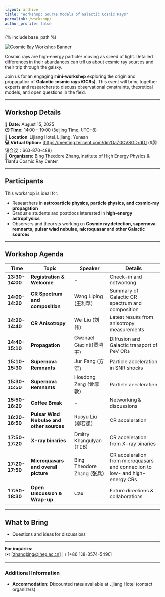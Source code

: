 ```yaml
---
layout: archive
title: "Workshop: Source Models of Galactic Cosmic Rays"
permalink: /workshop/
author_profile: false
---
```


{% include base_path %}

<!--
# **Mini-Workshop: Source Models of Galactic Cosmic Rays**
-->

![Cosmic Ray Workshop Banner](https://btheodorezhang.github.io/files/cosmic_ray_path.png)

Cosmic rays are high-energy particles moving as speed of light. Detailed differences in their abundances can tell us about cosmic ray sources and their trip through the galaxy.

Join us for an engaging **mini-workshop** exploring the origin and propagation of **Galactic cosmic rays (GCRs)**. This event will bring together experts and researchers to discuss observational constraints, theoretical models, and open questions in the field.

---

## **Workshop Details**  
**📅 Date:** August 15, 2025  
**🕒 Time:** 14:00 – 19:00 (Beijing Time, UTC+8)  
**📍 Location:** Lijiang Hotel, Lijiang, Yunnan  
**💻 Virtual Option:** [https://meeting.tencent.com/dm/OaZ0OVSGDxdD] (#腾讯会议：660-870-488)  
**🎤 Organizers:** Bing Theodore Zhang, Institute of High Energy Physics & Tianfu Cosmic Ray Center 

---

## **Participants**  

This workshop is ideal for:  
- Researchers in **astroparticle physics, particle physics, and cosmic-ray propagation**  
- Graduate students and postdocs interested in **high-energy astrophysics**  
- Observers and theorists working on **Cosmic ray detection, supernova remnants, pulsar wind nebulae, microquasar and other Galactic sources**  

<!--
**Maximum participants:** 50 (Registration required)  
-->

---

## **Workshop Agenda**  

| Time          | Topic                          | Speaker       | Details  
|---------------|--------------------------------|---------------|-----------------  
| **13:30-14:00** | **Registration & Welcome**     | -             | Check-in and networking  
| **14:00-14:20** | **CR Spectrum and composition**  | Wang Liping (王利苹）      | Summary of Galactic CR spectrum and composition 
| **14:20-14:40** | **CR Anisotropy**  | Wei Liu (刘伟）      | Latest results from anisotropy measurements 
| **14:40-15:10** | **Propagation**         | Gwenael Giacinti(贾鸿宇)     | Diffusion and Galactic transport of PeV CRs  
| **15:10-15:30** | **Supernova Remnants**  | Jun Fang (方军）   | Particle acceleration in SNR shocks  
| **15:30-15:50** | **Supernova Remnants**   |  Houdong Zeng (曾厚敦)    | Particle acceleration
| **15:50-16:20** | **Coffee Break**               | -             | Networking & discussions  
| **16:20-16:50** | **Pulsar Wind Nebulae and other sources** | Ruoyu Liu (柳若愚）     | CR acceleration
| **17:50-17:20** | **X-ray binaries**        | Dmitry Khangulyan (TDB)     | CR acceleration from X-ray binaries 
| **17:20-17:50** | **Microquasars and overall picture** | Bing Theodore Zhang (张兵）| CR acceleration from microquasars and connection to low- and high-energy CRs 
| **17:50-18:30** | **Open Discussion & Wrap-up**  | Cao           | Future directions & collaborations  

---

## **What to Bring**  
- Questions and ideas for discussions

---

<!--
## **Registration**  
🔗 **[Register Here](#)** (Link to Google Form)  
**📅 Deadline:** August 10, 2025  
-->

**For inquiries:**  
✉️ [zhangbing@ihep.ac.cn] | 📞 [+86 138-3574-5490]  

---

### **Additional Information**  
- **Accommodation:** Discounted rates available at Lijiang Hotel (contact organizers)  
<!--
**Accessibility:** The venue is wheelchair-accessible  
**Transport:** Shuttle service from Lijiang Airport (upon request)  
-->
